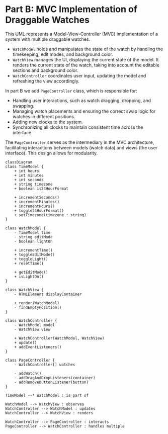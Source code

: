 # Part B: MVC Implementation of Draggable Watches

This UML represents a Model-View-Controller (MVC) implementation of a system with multiple draggable watches.

- `WatchModel` holds and manipulates the state of the watch by handling the timekeeping, edit modes, and background color.
- `WatchView` manages the UI, displaying the current state of the model. It renders the current state of the watch, taking into account the editable sections and background color.
- `WatchController` coordinates user input, updating the model and refreshing the view accordingly.


In part B we add `PageController` class, which is responsible for:

- Handling user interactions, such as watch dragging, dropping, and swapping.
- Managing watch placements and ensuring the correct swap logic for watches in different positions.
- Adding new clocks to the system.
- Synchronizing all clocks to maintain consistent time across the interface.

The `PageController` serves as the intermediary in the MVC architecture, facilitating interactions between models (watch data) and views (the user interface). This design allows for modularity.

```mermaid
classDiagram
class TimeModel {
    + int hours
    + int minutes
    + int seconds
    + string timezone
    + boolean is24HourFormat

    + incrementSeconds()
    + incrementMinutes()
    + incrementHours()
    + toggle24HourFormat()
    + setTimezone(timezone : string)
}

class WatchModel {
    - TimeModel time
    - string editMode
    - boolean lightOn

    + incrementTime()
    + toggleEditMode()
    + toggleLight()
    + resetTime()

    + getEditMode()
    + isLightOn()
}

class WatchView {
    - HTMLElement displayContainer

    + render(WatchModel)
    - findEmptyPosition()
}

class WatchController {
    - WatchModel model
    - WatchView view

    + WatchController(WatchModel, WatchView)
    + update()
    + addEventListeners()
}

class PageController {
    - WatchController[] watches

    - addWatch()
    - addDragAndDropListeners(container)
    - addRemoveButtonListener(button)
}

TimeModel --* WatchModel : is part of

WatchModel --> WatchView : observes
WatchController --> WatchModel : updates
WatchController --> WatchView : renders

WatchController --> PageController : interacts
PageController --> WatchController : handles multiple
```
